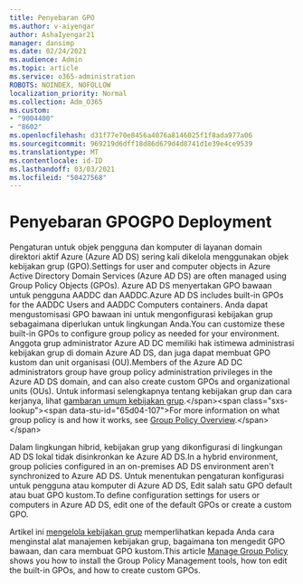 ```yaml
---
title: Penyebaran GPO
ms.author: v-aiyengar
author: AshaIyengar21
manager: dansimp
ms.date: 02/24/2021
ms.audience: Admin
ms.topic: article
ms.service: o365-administration
ROBOTS: NOINDEX, NOFOLLOW
localization_priority: Normal
ms.collection: Adm_O365
ms.custom:
- "9004400"
- "8602"
ms.openlocfilehash: d31f77e70e8456a4076a8146025f1f8ada977a06
ms.sourcegitcommit: 969219d6dff18d86d679d4d8741d1e39e4ce9539
ms.translationtype: MT
ms.contentlocale: id-ID
ms.lasthandoff: 03/03/2021
ms.locfileid: "50427568"
---
```

# <a name="gpo-deployment"></a><span data-ttu-id="65d04-102">Penyebaran GPO</span><span class="sxs-lookup"><span data-stu-id="65d04-102">GPO Deployment</span></span>

<span data-ttu-id="65d04-103">Pengaturan untuk objek pengguna dan komputer di layanan domain direktori aktif Azure (Azure AD DS) sering kali dikelola menggunakan objek kebijakan grup (GPO).</span><span class="sxs-lookup"><span data-stu-id="65d04-103">Settings for user and computer objects in Azure Active Directory Domain Services (Azure AD DS) are often managed using Group Policy Objects (GPOs).</span></span> <span data-ttu-id="65d04-104">Azure AD DS menyertakan GPO bawaan untuk pengguna AADDC dan AADDC.</span><span class="sxs-lookup"><span data-stu-id="65d04-104">Azure AD DS includes built-in GPOs for the AADDC Users and AADDC Computers containers.</span></span> <span data-ttu-id="65d04-105">Anda dapat mengustomisasi GPO bawaan ini untuk mengonfigurasi kebijakan grup sebagaimana diperlukan untuk lingkungan Anda.</span><span class="sxs-lookup"><span data-stu-id="65d04-105">You can customize these built-in GPOs to configure group policy as needed for your environment.</span></span> <span data-ttu-id="65d04-106">Anggota grup administrator Azure AD DC memiliki hak istimewa administrasi kebijakan grup di domain Azure AD DS, dan juga dapat membuat GPO kustom dan unit organisasi (OU).</span><span class="sxs-lookup"><span data-stu-id="65d04-106">Members of the Azure AD DC administrators group have group policy administration privileges in the Azure AD DS domain, and can also create custom GPOs and organizational units (OUs).</span></span> <span data-ttu-id="65d04-107">Untuk informasi selengkapnya tentang kebijakan grup dan cara kerjanya, lihat [gambaran umum kebijakan grup](https://docs.microsoft.com/previous-versions/windows/it-pro/windows-server-2012-R2-and-2012/hh831791(v=ws.11)).</span><span class="sxs-lookup"><span data-stu-id="65d04-107">For more information on what group policy is and how it works, see [Group Policy Overview](https://docs.microsoft.com/previous-versions/windows/it-pro/windows-server-2012-R2-and-2012/hh831791(v=ws.11)).</span></span>

<span data-ttu-id="65d04-108">Dalam lingkungan hibrid, kebijakan grup yang dikonfigurasi di lingkungan AD DS lokal tidak disinkronkan ke Azure AD DS.</span><span class="sxs-lookup"><span data-stu-id="65d04-108">In a hybrid environment, group policies configured in an on-premises AD DS environment aren't synchronized to Azure AD DS.</span></span> <span data-ttu-id="65d04-109">Untuk menentukan pengaturan konfigurasi untuk pengguna atau komputer di Azure AD DS, Edit salah satu GPO default atau buat GPO kustom.</span><span class="sxs-lookup"><span data-stu-id="65d04-109">To define configuration settings for users or computers in Azure AD DS, edit one of the default GPOs or create a custom GPO.</span></span>

<span data-ttu-id="65d04-110">Artikel ini [mengelola kebijakan grup](https://docs.microsoft.com/azure/active-directory-domain-services/manage-group-policy) memperlihatkan kepada Anda cara menginstal alat manajemen kebijakan grup, bagaimana ton mengedit GPO bawaan, dan cara membuat GPO kustom.</span><span class="sxs-lookup"><span data-stu-id="65d04-110">This article [Manage Group Policy](https://docs.microsoft.com/azure/active-directory-domain-services/manage-group-policy) shows you how to install the Group Policy Management tools, how ton edit the built-in GPOs, and how to create custom GPOs.</span></span>
